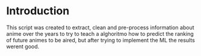 # Introduction

This script was created to extract, clean and pre-process information about anime over the years to try to teach a alghoritmo how to predict the ranking of future animes to be aired,
but after trying to implement the ML the results werent good.
